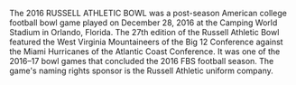 The 2016 RUSSELL ATHLETIC BOWL was a post-season American college football bowl game played on December 28, 2016 at the Camping World Stadium in Orlando, Florida. The 27th edition of the Russell Athletic Bowl featured the West Virginia Mountaineers of the Big 12 Conference against the Miami Hurricanes of the Atlantic Coast Conference. It was one of the 2016–17 bowl games that concluded the 2016 FBS football season. The game's naming rights sponsor is the Russell Athletic uniform company.
